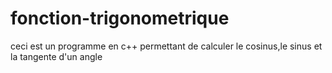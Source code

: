 # fonction-trigonometrique
ceci est un programme en c++ permettant de calculer le cosinus,le sinus et la tangente d'un angle
